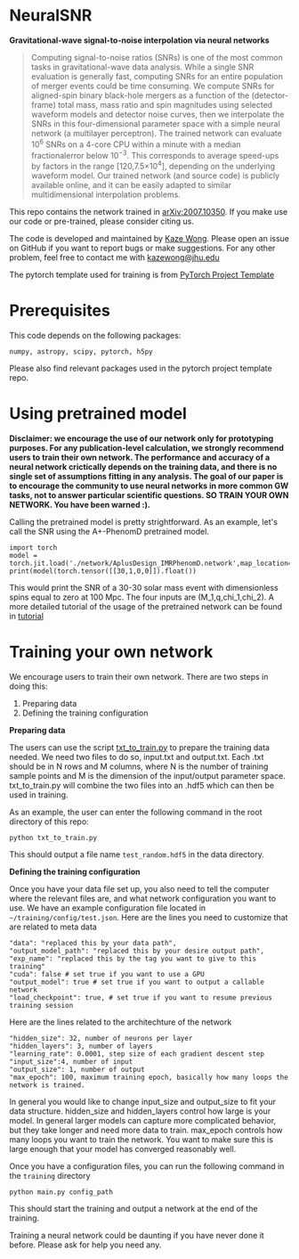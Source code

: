 # NeuralSNR

**Gravitational-wave signal-to-noise interpolation via neural networks**

> Computing signal-to-noise ratios (SNRs) is one of the most common tasks in gravitational-wave data analysis.  While a single SNR evaluation is generally fast, computing SNRs for an entire population of merger events could be time consuming. We compute SNRs for aligned-spin binary black-hole mergers as a function of the (detector-frame) total mass, mass ratio and spin magnitudes using selected waveform models and detector noise curves, then we interpolate the SNRs in this four-dimensional parameter space with a simple neural network (a multilayer perceptron). The trained network can evaluate 10<sup>6</sup> SNRs on a 4-core CPU within a minute with a median fractionalerror below 10<sup>−3</sup>. This corresponds to average speed-ups by factors in the range [120,7.5×10<sup>4</sup>], depending on the underlying waveform model. Our trained network (and source code) is publicly available online, and it can be easily adapted to similar multidimensional interpolation problems.

This repo contains the network trained in [arXiv:2007.10350](https://arxiv.org/abs/2007.10350). If you make use our code or pre-trained, please consider citing us.

The code is developed and maintained by [Kaze Wong](https://github.com/kazewong). Please open an issue on GitHub if you want to report bugs or make suggestions. For any other problem, feel free to contact me with [kazewong@jhu.edu](kazewong@jhu.edu)

The pytorch template used for training is from [PyTorch Project Template](https://github.com/moemen95/PyTorch-Project-Template)

# Prerequisites

This code depends on the following packages:

`numpy, astropy, scipy, pytorch, h5py`

Please also find relevant packages used in the pytorch project template repo.

# Using pretrained model

**Disclaimer: we encourage the use of our network only for prototyping purposes. For any publication-level calculation, we strongly recommend users to train their own network. The performance and accuracy of a neural network crictically depends on the training data, and there is no single set of assumptions fitting in any analysis. The goal of our paper is to encourage the community to use neural networks in more common GW tasks, not to answer particular scientific questions. SO TRAIN YOUR OWN NETWORK. You have been warned :).**

Calling the pretrained model is pretty strightforward. As an example, let's call the SNR using the A+-PhenomD pretrained model.

```
import torch
model = torch.jit.load('./network/AplusDesign_IMRPhenomD.network',map_location='cpu')
print(model(torch.tensor([[30,1,0,0]]).float())
```

This would print the SNR of a 30-30 solar mass event with dimensionless spins equal to zero at 100 Mpc. The four inputs are (M_1,q,chi_1,chi_2). A more detailed tutorial of the usage of the pretrained network can be found in [tutorial](https://github.com/kazewong/NeuralSNR/blob/master/tutorial.ipynb) 

# Training your own network

We encourage users to train their own network. There are two steps in doing this: 

1. Preparing data
2. Defining the training configuration

**Preparing data**

The users can use the script [txt_to_train.py](https://github.com/kazewong/NeuralSNR/blob/master/txt_to_train.py) to prepare the training data needed. We need two files to do so, input.txt and output.txt. Each .txt should be in N rows and M columns, where N is the number of training sample points and M is the dimension of the input/output parameter space. txt_to_train.py will combine the two files into an .hdf5 which can then be used in training.

As an example, the user can enter the following command in the root directory of this repo:

`python txt_to_train.py`

This should output a file name `test_random.hdf5` in the data directory.

**Defining the training configuration**

Once you have your data file set up, you also need to tell the computer where the relevant files are, and what network configuration you want to use.
We have an example configuration file located in `~/training/config/test.json`. Here are the lines you need to customize that are related to meta data

```
"data": "replaced this by your data path",
"output_model_path": "replaced this by your desire output path",
"exp_name": "replaced this by the tag you want to give to this training"
"cuda": false # set true if you want to use a GPU
"output_model": true # set true if you want to output a callable network
"load_checkpoint": true, # set true if you want to resume previous training session
```

Here are the lines related to the architechture of the network

```
"hidden_size": 32, number of neurons per layer
"hidden_layers": 3, number of layers
"learning_rate": 0.0001, step size of each gradient descent step
"input_size":4, number of input
"output_size": 1, number of output
"max_epoch": 100, maximum training epoch, basically how many loops the network is trained.
```
In general you would like to change input_size and output_size to fit your data structure. 
hidden_size and hidden_layers control how large is your model. In general larger models can capture more complicated behavior, but they take longer and need more data to train.
max_epoch controls how many loops you want to train the network. You want to make sure this is large enough that your model has converged reasonably well.

Once you have a configuration files, you can run the following command in the `training` directory

```
python main.py config_path
```

This should start the training and output a network at the end of the training.

Training a neural network could be daunting if you have never done it before. Please ask for help you need any.


